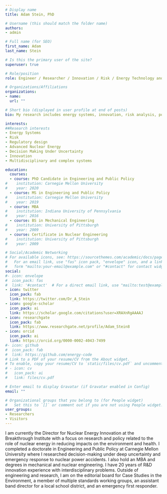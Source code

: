 ```yaml
---
# Display name
title: Adam Stein, PhD

# Username (this should match the folder name)
authors:
- admin

# Full name (for SEO)
first_name: Adam
last_name: Stein

# Is this the primary user of the site?
superuser: true

# Role/position
role: Engineer / Researcher / Innovation / Risk / Energy Technology and Policy 

# Organizations/Affiliations
organizations:
- name:
  url: ""

# Short bio (displayed in user profile at end of posts)
bio: My research includes energy systems, innovation, risk analysis, policy solutions, and deep uncertainty.

interests:
##Research interests 
- Energy Systems
- Risk
- Regulatory design
- Advanced Nuclear Energy
- Decision Making Under Uncertainty 
- Innovation
- Multidisciplinary and complex systems 

education:
  courses:
  - course: PhD Candidate in Engineering and Public Policy
#    institution: Carnegie Mellon University
#    year: 2020
  - course: MS in Engineering and Public Policy 
#    institution: Carnegie Mellon University
#    year: 2019
  - course: MBA 
#    institution: Indiana University of Pennsylvania
#    year: 2016    
  - course: BS in Mechanical Engineering
#    institution: University of Pittsburgh
#    year: 2009
  - course: Certificate in Nuclear Engineering
#    institution: University of Pittsburgh
#    year: 2009  

# Social/Academic Networking
# For available icons, see: https://sourcethemes.com/academic/docs/page-builder/#icons
#   For an email link, use "fas" icon pack, "envelope" icon, and a link in the
#   form "mailto:your-email@example.com" or "#contact" for contact widget.
social:
#- icon: envelope
#  icon_pack: fas
#  link: '#contact'  # For a direct email link, use "mailto:test@example.org".
- icon: twitter
  icon_pack: fab
  link: https://twitter.com/Dr_A_Stein
- icon: google-scholar
  icon_pack: ai
  link: https://scholar.google.com/citations?user=XRAXnRgAAAAJ
- icon: researchgate
  icon_pack: fab
  link: https://www.researchgate.net/profile/Adam_Stein8
- icon: orcid
  icon_pack: ai
  link: https://orcid.org/0000-0002-4043-7499
#- icon: github
#  icon_pack: fab
#  link: https://github.com/energy-code
# Link to a PDF of your resume/CV from the About widget.
# To enable, copy your resume/CV to `static/files/cv.pdf` and uncomment the lines below.
# - icon: cv
#   icon_pack: ai
#   link: files/cv.pdf

# Enter email to display Gravatar (if Gravatar enabled in Config)
email: ""

# Organizational groups that you belong to (for People widget)
#   Set this to `[]` or comment out if you are not using People widget.
user_groups:
- Researchers
- Visitors
---
```


I am currently the Director for Nuclear Energy Innovation at the Breakthrough Institute with a focus on research and policy related to the role of nuclear energy in reducing impacts on the environment and health. 
I completed a doctorate in Engineering and Public Policy at Carnegie Mellon University where I researched decision-making under deep uncertainty and emergency response to nuclear power accidents. I also hold an MBA and degrees in mechanical and nuclear engineering. I have 20 years of R&D innovation experience with interdisciplinary problems. 
Outside of engineering and research, I am on the editorial board for Case Studies in the Environment, a member of multiple standards working groups, an assistant band director for a local school district, and an emergency first responder. 


